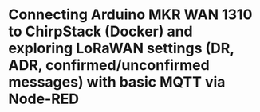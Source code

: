 
# Connecting Arduino MKR WAN 1310 to ChirpStack (Docker) and exploring LoRaWAN settings (DR, ADR, confirmed/unconfirmed messages) with basic MQTT via Node-RED


